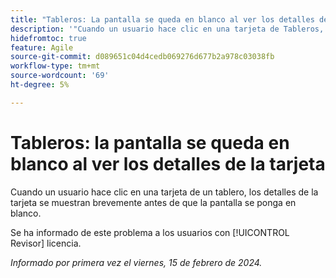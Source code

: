 ```yaml
---
title: "Tableros: La pantalla se queda en blanco al ver los detalles de la tarjeta"
description: '"Cuando un usuario hace clic en una tarjeta de Tableros, los detalles de la tarjeta se muestran brevemente antes de que la pantalla se ponga en blanco".'
hidefromtoc: true
feature: Agile
source-git-commit: d089651c04d4cedb069276d677b2a978c03038fb
workflow-type: tm+mt
source-wordcount: '69'
ht-degree: 5%

---
```



# Tableros: la pantalla se queda en blanco al ver los detalles de la tarjeta

Cuando un usuario hace clic en una tarjeta de un tablero, los detalles de la tarjeta se muestran brevemente antes de que la pantalla se ponga en blanco.

Se ha informado de este problema a los usuarios con [!UICONTROL Revisor] licencia.

_Informado por primera vez el viernes, 15 de febrero de 2024._
